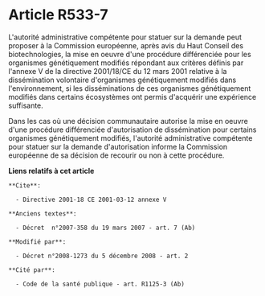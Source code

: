 # Article R533-7

L'autorité administrative compétente pour statuer sur la demande peut proposer à la Commission européenne, après avis du Haut
Conseil des biotechnologies, la mise en oeuvre d'une procédure différenciée pour les organismes génétiquement modifiés
répondant aux critères définis par l'annexe V de la directive 2001/18/CE du 12 mars 2001 relative à la dissémination
volontaire d'organismes génétiquement modifiés dans l'environnement, si les disséminations de ces organismes génétiquement
modifiés dans certains écosystèmes ont permis d'acquérir une expérience suffisante.

Dans les cas où une décision communautaire autorise la mise en oeuvre d'une procédure différenciée d'autorisation de
dissémination pour certains organismes génétiquement modifiés, l'autorité administrative compétente pour statuer sur la
demande d'autorisation informe la Commission européenne de sa décision de recourir ou non à cette procédure.

**Liens relatifs à cet article**

	**Cite**:

	  - Directive 2001-18 CE 2001-03-12 annexe V

	**Anciens textes**:

	  - Décret  n°2007-358 du 19 mars 2007 - art. 7 (Ab)

	**Modifié par**:

	  - Décret n°2008-1273 du 5 décembre 2008 - art. 2

	**Cité par**:

	  - Code de la santé publique - art. R1125-3 (Ab)
